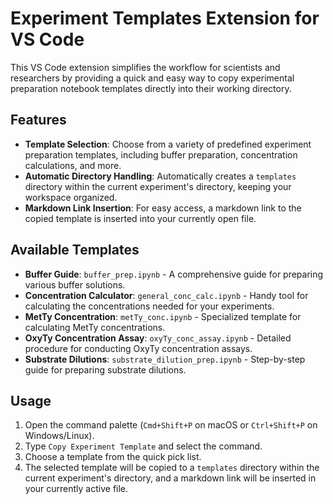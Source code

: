 # Experiment Templates Extension for VS Code

This VS Code extension simplifies the workflow for scientists and researchers by providing a quick and easy way to copy experimental preparation notebook templates directly into their working directory.

## Features

- **Template Selection**: Choose from a variety of predefined experiment preparation templates, including buffer preparation, concentration calculations, and more.
- **Automatic Directory Handling**: Automatically creates a `templates` directory within the current experiment's directory, keeping your workspace organized.
- **Markdown Link Insertion**: For easy access, a markdown link to the copied template is inserted into your currently open file.

## Available Templates

- **Buffer Guide**: `buffer_prep.ipynb` - A comprehensive guide for preparing various buffer solutions.
- **Concentration Calculator**: `general_conc_calc.ipynb` - Handy tool for calculating the concentrations needed for your experiments.
- **MetTy Concentration**: `metTy_conc.ipynb` - Specialized template for calculating MetTy concentrations.
- **OxyTy Concentration Assay**: `oxyTy_conc_assay.ipynb` - Detailed procedure for conducting OxyTy concentration assays.
- **Substrate Dilutions**: `substrate_dilution_prep.ipynb` - Step-by-step guide for preparing substrate dilutions.

## Usage

1. Open the command palette (`Cmd+Shift+P` on macOS or `Ctrl+Shift+P` on Windows/Linux).
2. Type `Copy Experiment Template` and select the command.
3. Choose a template from the quick pick list.
4. The selected template will be copied to a `templates` directory within the current experiment's directory, and a markdown link will be inserted in your currently active file.
